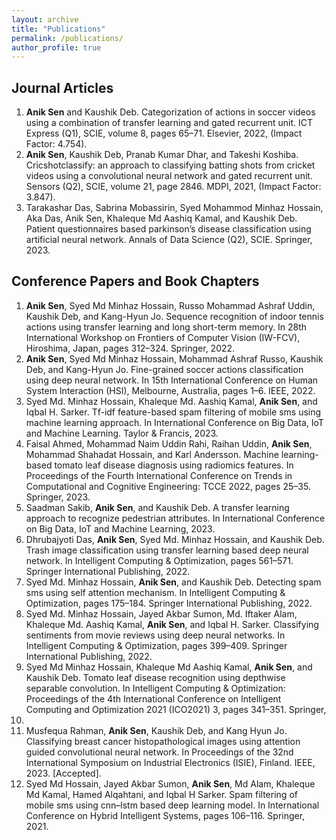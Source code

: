 ```yaml
---
layout: archive
title: "Publications"
permalink: /publications/
author_profile: true
---
```


## Journal Articles
1. **Anik Sen** and Kaushik Deb. Categorization of actions in soccer videos using a combination of transfer learning and gated recurrent unit. ICT Express (Q1), SCIE, volume 8, pages 65–71. Elsevier, 2022, (Impact Factor: 4.754).
2. **Anik Sen**, Kaushik Deb, Pranab Kumar Dhar, and Takeshi Koshiba. Cricshotclassify: an approach to classifying batting shots from cricket videos using a convolutional
neural network and gated recurrent unit. Sensors (Q2), SCIE, volume 21, page 2846. MDPI, 2021, (Impact Factor: 3.847). 
3. Tarakashar Das, Sabrina Mobassirin, Syed Mohammod Minhaz Hossain, Aka Das, Anik Sen, Khaleque Md Aashiq Kamal, and Kaushik Deb. Patient questionnaires based parkinson’s disease classification using artificial neural network. Annals of Data Science (Q2), SCIE. Springer, 2023.

## Conference Papers and Book Chapters
1. **Anik Sen**, Syed Md Minhaz Hossain, Russo Mohammad Ashraf Uddin, Kaushik Deb, and Kang-Hyun Jo. Sequence recognition of indoor tennis actions using transfer learning and long short-term memory. In 28th International Workshop on Frontiers of Computer Vision (IW-FCV), Hiroshima, Japan, pages 312–324. Springer, 2022.  
2. **Anik Sen**, Syed Md Minhaz Hossain, Mohammad Ashraf Russo, Kaushik Deb, and Kang-Hyun Jo. Fine-grained soccer actions classification using deep neural network. In 15th International Conference on Human System Interaction (HSI), Melbourne, Australia, pages 1–6. IEEE, 2022. 
3. Syed Md. Minhaz Hossain, Khaleque Md. Aashiq Kamal, **Anik Sen**, and Iqbal H. Sarker. Tf-idf feature-based spam filtering of mobile sms using machine learning approach. In International Conference on Big Data, IoT and Machine Learning. Taylor & Francis, 2023. 
4. Faisal Ahmed, Mohammad Naim Uddin Rahi, Raihan Uddin, **Anik Sen**, Mohammad Shahadat Hossain, and Karl Andersson. Machine learning-based tomato leaf disease diagnosis using radiomics features. In Proceedings of the Fourth International Conference on Trends in Computational and Cognitive Engineering: TCCE 2022, pages 25–35. Springer, 2023. 
5. Saadman Sakib, **Anik Sen**, and Kaushik Deb. A transfer learning approach to recognize pedestrian attributes. In International Conference on Big Data, IoT and Machine Learning, 2023.
6. Dhrubajyoti Das, **Anik Sen**, Syed Md. Minhaz Hossain, and Kaushik Deb. Trash image classification using transfer learning based deep neural network. In Intelligent Computing & Optimization, pages 561–571. Springer International Publishing, 2022. 
7. Syed Md. Minhaz Hossain, **Anik Sen**, and Kaushik Deb. Detecting spam sms using self attention mechanism. In Intelligent Computing & Optimization, pages 175–184.
Springer International Publishing, 2022. 
8. Syed Md. Minhaz Hossain, Jayed Akbar Sumon, Md. Iftaker Alam, Khaleque Md. Aashiq Kamal, **Anik Sen**, and Iqbal H. Sarker. Classifying sentiments from movie reviews using deep neural networks. In Intelligent Computing & Optimization, pages 399–409. Springer International Publishing, 2022. 
9. Syed Md Minhaz Hossain, Khaleque Md Aashiq Kamal, **Anik Sen**, and Kaushik Deb. Tomato leaf disease recognition using depthwise separable convolution. In Intelligent
Computing & Optimization: Proceedings of the 4th International Conference on Intelligent Computing and Optimization 2021 (ICO2021) 3, pages 341–351. Springer,
2022. 
10. Musfequa Rahman, **Anik Sen**, Kaushik Deb, and Kang Hyun Jo. Classifying breast cancer histopathological images using attention guided convolutional neural network. In Proceedings of the 32nd International Symposium on Industrial Electronics (ISIE), Finland. IEEE, 2023. [Accepted]. 
11. Syed Md Hossain, Jayed Akbar Sumon, **Anik Sen**, Md Alam, Khaleque Md Kamal, Hamed Alqahtani, and Iqbal H Sarker. Spam filtering of mobile sms using cnn–lstm
based deep learning model. In International Conference on Hybrid Intelligent Systems, pages 106–116. Springer, 2021.
